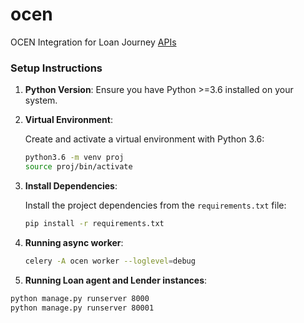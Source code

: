 # ocen
OCEN Integration for Loan Journey [APIs](https://ocen.dev/docs/loan_journey/auction_and_offer/)


### Setup Instructions

1. **Python Version**: Ensure you have Python >=3.6 installed on your system.

2. **Virtual Environment**:

   Create and activate a virtual environment with Python 3.6:

   ```bash
   python3.6 -m venv proj
   source proj/bin/activate
   ```

3. **Install Dependencies**:

   Install the project dependencies from the `requirements.txt` file:

   ```bash
   pip install -r requirements.txt
   ```

4. **Running async worker**:
   
   ```bash
   celery -A ocen worker --loglevel=debug
   ```

5. **Running Loan agent and Lender instances**:
   
  ```bash
  python manage.py runserver 8000
  python manage.py runserver 80001
  ```
